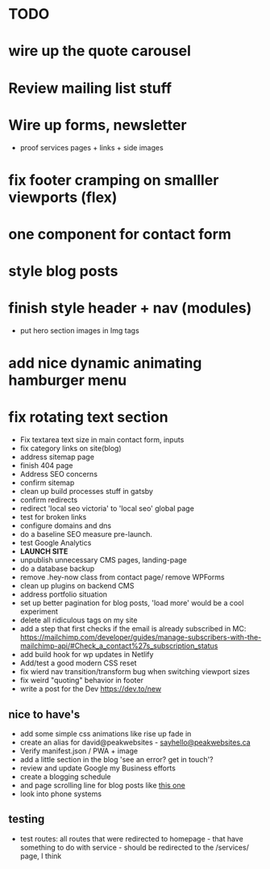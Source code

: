 # TODO

# wire up the quote carousel
# Review mailing list stuff
# Wire up forms, newsletter
- proof services pages + links + side images
# fix footer cramping on smalller viewports (flex)
# one component for contact form
# style blog posts
# finish style header + nav (modules)
- put hero section images in Img tags
# add nice dynamic animating hamburger menu
# fix rotating text section
- Fix textarea text size in main contact form, inputs
- fix category links on site(blog)
- address sitemap page
- finish 404 page
- Address SEO concerns
- confirm sitemap 
- clean up build processes stuff in gatsby   
- confirm redirects
- redirect 'local seo victoria' to 'local seo' global page
- test for broken links
- configure domains and dns
- do a baseline SEO measure pre-launch.
- test Google Analytics
- **LAUNCH SITE**
- unpublish unnecessary CMS pages, landing-page
- do a database backup
- remove .hey-now class from contact page/ remove WPForms
- clean up plugins on backend CMS
- address portfolio situation
- set up better pagination for blog posts, 'load more' would be a cool experiment
- delete all ridiculous tags on my site
- add a step that first checks if the email is already subscribed in MC: https://mailchimp.com/developer/guides/manage-subscribers-with-the-mailchimp-api/#Check_a_contact%27s_subscription_status
- add build hook for wp updates in Netlify
- Add/test a good modern CSS reset 
- fix wierd nav transition/transform bug when switching viewport sizes
- fix weird "quoting" behavior in footer
- write a post for the Dev https://dev.to/new

## nice to have's
- add some simple css animations like rise up fade in 
- create an alias for david@peakwebsites - sayhello@peakwebsites.ca
- Verify manifest.json / PWA + image
- add a little section in the blog 'see an error? get in touch'?
- review and update Google my Business efforts
- create a blogging schedule
- and page scrolling line for blog posts like [this one](https://www.ppchero.com/how-should-you-formulate-your-ppc-strategy/)
- look into phone systems

## testing
- test routes: all routes that were redirected to homepage - that have something to do with service - should be redirected to the /services/ page, I think 